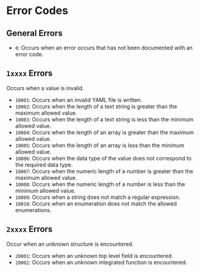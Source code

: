 # Error Codes

## General Errors

- `0`: Occurs when an error occurs that has not been documented with an error code.

## `1xxxx` Errors

Occurs when a value is invalid.

- `10001`: Occurs when an invalid YAML file is written.
- `10002`: Occurs when the length of a text string is greater than the maximum allowed value.
- `10003`: Occurs when the length of a text string is less than the minimum allowed value.
- `10004`: Occurs when the length of an array is greater than the maximum allowed value.
- `10005`: Occurs when the length of an array is less than the minimum allowed value.
- `10006`: Occurs when the data type of the value does not correspond to the required data type.
- `10007`: Occurs when the numeric length of a number is greater than the maximum allowed value.
- `10008`: Occurs when the numeric length of a number is less than the minimum allowed value.
- `10009`: Occurs when a string does not match a regular expression.
- `10010`: Occurs when an enumeration does not match the allowed enumerations.

## `2xxxx` Errors

Occur when an unknown structure is encountered.

- `20001`: Occurs when an unknown top level field is encountered.
- `20002`: Occurs when an unknown integrated function is encountered.
